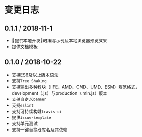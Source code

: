 # 变更日志

## 0.1.1 / 2018-11-1

- 提供本地开发时编写示例及本地浏览器预览效果
- 提供文档模板

## 0.1.0 / 2018-10-22

- 支持ES6及以上版本语法
- 支持`Tree Shaking`
- 支持输出多种模块（IIFE、AMD、CMD、UMD、ESM）规范格式，development（.js）与production（.min.js）版本
- 支持自定义`banner`
- 支持`eslint`
- 支持可持续构建`travis-ci`
- 提供`issue-template`
- 支持单元测试
- 支持一键替换仓库名及其依赖
